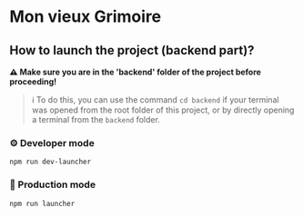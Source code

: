 # Mon vieux Grimoire


## How to launch the project (backend part)? 

**⚠️ Make sure you are in the 'backend' folder of the project before proceeding!**  

> ℹ️ To do this, you can use the command `cd backend` if your terminal was opened from the root folder of this project, or by directly opening a terminal from the `backend` folder.  

### ⚙️ Developer mode

`npm run dev-launcher`

### 🚀 Production mode

`npm run launcher`
